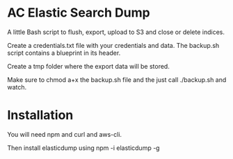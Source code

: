 # AC Elastic Search Dump

A little Bash script to flush, export, upload to S3 and close or delete indices.

Create a credentials.txt file with your credentials and data. The backup.sh script contains a blueprint in its header.

Create a tmp folder where the export data will be stored.

Make sure to chmod a+x the backup.sh file and the just call ./backup.sh and watch.

# Installation
You will need npm and curl and aws-cli. 

Then install elasticdump using npm -i elasticdump -g


